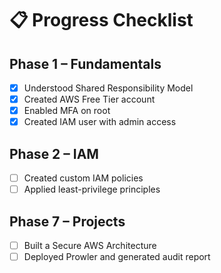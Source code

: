 # 📋 Progress Checklist

## Phase 1 – Fundamentals
- [x] Understood Shared Responsibility Model
- [x] Created AWS Free Tier account
- [x] Enabled MFA on root
- [x] Created IAM user with admin access

## Phase 2 – IAM
- [ ] Created custom IAM policies
- [ ] Applied least-privilege principles

## Phase 7 – Projects
- [ ] Built a Secure AWS Architecture
- [ ] Deployed Prowler and generated audit report
